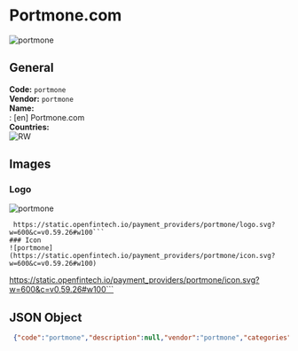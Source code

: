 # Portmone.com 
![portmone](https://static.openfintech.io/payment_providers/portmone/logo.svg?w=600&c=v0.59.26#w100)  
## General 
**Code:** `portmone`  
**Vendor:** `portmone`  
**Name:**  
:	[en] Portmone.com  
**Countries:**  
![RW](https://cdnjs.cloudflare.com/ajax/libs/flag-icon-css/3.3.0/flags/4x3/RW.svg#w24)  
 
## Images 
### Logo 
![portmone](https://static.openfintech.io/payment_providers/portmone/logo.svg?w=600&c=v0.59.26#w100)  
```
 https://static.openfintech.io/payment_providers/portmone/logo.svg?w=600&c=v0.59.26#w100```  
### Icon 
![portmone](https://static.openfintech.io/payment_providers/portmone/icon.svg?w=600&c=v0.59.26#w100)  
```
 https://static.openfintech.io/payment_providers/portmone/icon.svg?w=600&c=v0.59.26#w100```  
## JSON Object 
```json
 {"code":"portmone","description":null,"vendor":"portmone","categories":null,"countries":["RW"],"payment_method":null,"payout_method":null,"metadata":{"about_payments_code":"portmone"},"name":{"en":"Portmone.com"}}```  

